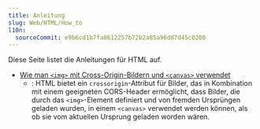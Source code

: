 ```yaml
---
title: Anleitung
slug: Web/HTML/How_to
l10n:
  sourceCommit: e9b6cd1b7fa8612257b72b2a85a96dd7d45c0200
---
```


Diese Seite listet die Anleitungen für HTML auf.

- [Wie man `<img>` mit Cross-Origin-Bildern und `<canvas>` verwendet](/de/docs/Web/HTML/How_to/CORS_enabled_image)
  - : HTML bietet ein `crossorigin`-Attribut für Bilder, das in Kombination mit einem geeigneten CORS-Header ermöglicht, dass Bilder, die durch das `<img>`-Element definiert und von fremden Ursprüngen geladen wurden, in einem `<canvas>` verwendet werden können, als ob sie vom aktuellen Ursprung geladen worden wären.
